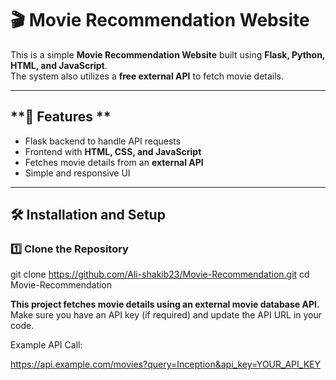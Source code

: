 # **🎬 Movie Recommendation Website**

This is a simple **Movie Recommendation Website** built using **Flask, Python, HTML, and JavaScript**.  
The system also utilizes a **free external API** to fetch movie details.

---

## **🚀 Features **
- Flask backend to handle API requests
- Frontend with **HTML, CSS, and JavaScript**
- Fetches movie details from an **external API**
- Simple and responsive UI

---

## **🛠️ Installation and Setup**

### **1️⃣ Clone the Repository**

git clone https://github.com/Ali-shakib23/Movie-Recommendation.git
cd Movie-Recommendation

**This project fetches movie details using an external movie database API.**
Make sure you have an API key (if required) and update the API URL in your code.

Example API Call:

https://api.example.com/movies?query=Inception&api_key=YOUR_API_KEY
